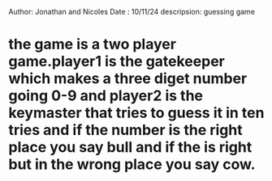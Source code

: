 Author: Jonathan and Nicoles 
Date : 10/11/24
descripsion: guessing game
# the game is a two player game.player1 is the gatekeeper which makes a three diget number going 0-9 and player2 is the keymaster that tries to guess it in ten tries and if the number is the right place you say bull and if the is right but in the wrong place you say cow.

